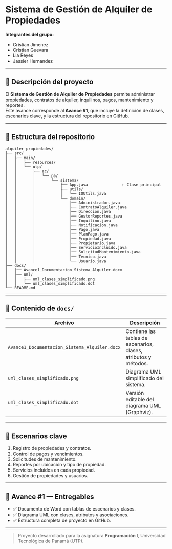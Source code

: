 # Sistema de Gestión de Alquiler de Propiedades

**Integrantes del grupo:**  
- Cristian Jimenez  
- Cristian Guevara  
- Lia Reyes  
- Jassier Hernandez  

---

## 🧩 Descripción del proyecto
El **Sistema de Gestión de Alquiler de Propiedades** permite administrar propiedades, contratos de alquiler, inquilinos, pagos, mantenimiento y reportes.  
Este avance corresponde al **Avance #1**, que incluye la definición de clases, escenarios clave, y la estructura del repositorio en GitHub.

---

## 📁 Estructura del repositorio
```
alquiler-propiedades/
├── src/
│   ├── main/
│   │   ├── resources/
│   │   └── utp/
│   │       ├── ac/
│   │       │   └── pa/
│   │       │       └── sistema/
│   │       │           ├── App.java               ← Clase principal
│   │       │           ├── utils/
│   │       │           │   └── IOUtils.java
│   │       │           └── domain/
│   │       │               ├── Administrador.java
│   │       │               ├── ContratoAlquiler.java
│   │       │               ├── Direccion.java
│   │       │               ├── GestorReportes.java
│   │       │               ├── Inquilino.java
│   │       │               ├── Notificacion.java
│   │       │               ├── Pago.java
│   │       │               ├── PlanPago.java
│   │       │               ├── Propiedad.java
│   │       │               ├── Propietario.java
│   │       │               ├── ServicioIncluido.java
│   │       │               ├── SolicitudMantenimiento.java
│   │       │               ├── Tecnico.java
│   │       │               └── Usuario.java
├── docs/
│   ├── Avance1_Documentacion_Sistema_Alquiler.docx
│   ├── uml/
│   │   ├── uml_clases_simplificado.png
│   │   └── uml_clases_simplificado.dot
└── README.md
```

---

## 📄 Contenido de `docs/`
| Archivo | Descripción |
|----------|-------------|
| `Avance1_Documentacion_Sistema_Alquiler.docx` | Contiene las tablas de escenarios, clases, atributos y métodos. |
| `uml_clases_simplificado.png` | Diagrama UML simplificado del sistema. |
| `uml_clases_simplificado.dot` | Versión editable del diagrama UML (Graphviz). |

---

## 🧠 Escenarios clave
1. Registro de propiedades y contratos.  
2. Control de pagos y vencimientos.  
3. Solicitudes de mantenimiento.  
4. Reportes por ubicación y tipo de propiedad.  
5. Servicios incluidos en cada propiedad.  
6. Gestión de propiedades y usuarios.

---

## 📅 Avance #1 — Entregables
- ✅ Documento de Word con tablas de escenarios y clases.  
- ✅ Diagrama UML con clases, atributos y asociaciones.  
- ✅ Estructura completa de proyecto en GitHub.

---

> Proyecto desarrollado para la asignatura **Programación I**, Universidad Tecnológica de Panamá (UTP).
